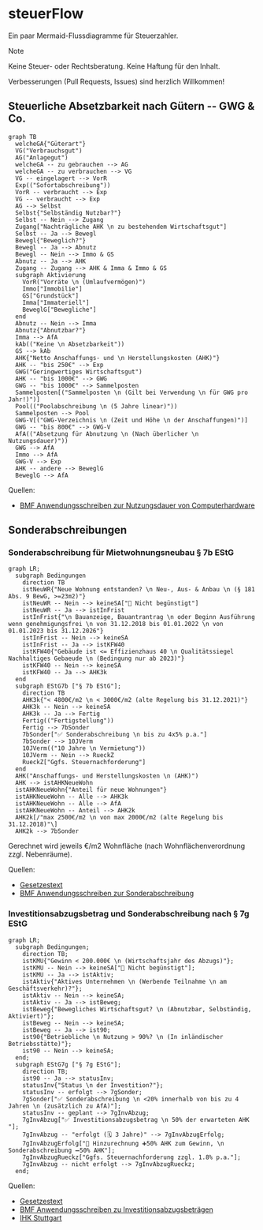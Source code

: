 # steuerFlow

Ein paar Mermaid-Flussdiagramme für Steuerzahler.

> [!NOTE]
> Keine Steuer- oder Rechtsberatung.
> Keine Haftung für den Inhalt.

Verbesserungen (Pull Requests, Issues) sind herzlich Willkommen!

## Steuerliche Absetzbarkeit nach Gütern -- GWG & Co.

```mermaid
graph TB
  welcheGA{"Güterart"}
  VG("Verbrauchsgut")
  AG("Anlagegut")
  welcheGA -- zu gebrauchen --> AG
  welcheGA -- zu verbrauchen --> VG
  VG -- eingelagert --> VorR
  Exp(("Sofortabschreibung"))
  VorR -- verbraucht --> Exp
  VG -- verbraucht --> Exp
  AG --> Selbst
  Selbst{"Selbständig Nutzbar?"}
  Selbst -- Nein --> Zugang
  Zugang["Nachträgliche AHK \n zu bestehendem Wirtschaftsgut"]
  Selbst -- Ja --> Bewegl
  Bewegl{"Beweglich?"}
  Bewegl -- Ja --> Abnutz
  Bewegl -- Nein --> Immo & GS
  Abnutz -- Ja --> AHK
  Zugang -- Zugang --> AHK & Imma & Immo & GS
  subgraph Aktivierung
    VorR("Vorräte \n (Umlaufvermögen)")
    Immo["Immobilie"]
    GS["Grundstück"]
    Imma["Immateriell"]
    BeweglG["Bewegliche"]
  end
  Abnutz -- Nein --> Imma
  Abnutz{"Abnutzbar?"}
  Imma --> AfA
  kAb(("Keine \n Absetzbarkeit"))
  GS --> kAb
  AHK{"Netto Anschaffungs- und \n Herstellungskosten (AHK)"}
  AHK -- "bis 250€" --> Exp
  GWG("Geringwertiges Wirtschaftsgut")
  AHK -- "bis 1000€" --> GWG
  GWG -- "bis 1000€" --> Sammelposten
  Sammelposten[("Sammelposten \n (Gilt bei Verwendung \n für GWG pro Jahr!)")]
  Pool(("Poolabschreibung \n (5 Jahre linear)"))
  Sammelposten --> Pool
  GWG-V[("GWG-Verzeichnis \n (Zeit und Höhe \n der Anschaffungen)")]
  GWG -- "bis 800€" --> GWG-V
  AfA(("Absetzung für Abnutzung \n (Nach überlicher \n Nutzungsdauer)"))
  GWG --> AfA
  Immo --> AfA
  GWG-V --> Exp
  AHK -- andere --> BeweglG
  BeweglG --> AfA
```

Quellen:

- [BMF Anwendungsschreiben zur Nutzungsdauer von Computerhardware](https://www.bundesfinanzministerium.de/Content/DE/Downloads/BMF_Schreiben/Steuerarten/Einkommensteuer/2022-02-22-nutzungsdauer-von-computerhardware-und-software-zur-dateneingabe-und-verarbeitung.pdf?__blob=publicationFile&v=3)

## Sonderabschreibungen

### Sonderabschreibung für Mietwohnungsneubau § 7b EStG

```mermaid
graph LR;
  subgraph Bedingungen
    direction TB
    istNeuWR{"Neue Wohnung entstanden? \n Neu-, Aus- & Anbau \n (§ 181 Abs. 9 BewG, >=23m2)"}
    istNeuWR -- Nein --> keineSA["🚫 Nicht begünstigt"]
    istNeuWR -- Ja --> istInFrist
    istInFrist{"\n Bauanzeige, Bauantrantrag \n oder Beginn Ausführung wenn genehmigungsfrei \n von 31.12.2018 bis 01.01.2022 \n von 01.01.2023 bis 31.12.2026"}
    istInFrist -- Nein --> keineSA
    istInFrist -- Ja --> istKFW40
    istKFW40{"Gebäude ist <= Effizienzhaus 40 \n Qualitätssiegel Nachhaltiges Gebaeude \n (Bedingung nur ab 2023)"}
    istKFW40 -- Nein --> keineSA
    istKFW40 -- Ja --> AHK3k
  end
  subgraph EStG7b ["§ 7b EStG"];
    direction TB
    AHK3k{"< 4800€/m2 \n < 3000€/m2 (alte Regelung bis 31.12.2021)"}
    AHK3k -- Nein --> keineSA
    AHK3k -- Ja --> Fertig
    Fertig(("Fertigstellung"))
    Fertig --> 7bSonder
    7bSonder["✅ Sonderabschreibung \n bis zu 4x5% p.a."]
    7bSonder --> 10JVerm
    10JVerm(("10 Jahre \n Vermietung"))
    10JVerm -- Nein --> RueckZ
    RueckZ["Ggfs. Steuernachforderung"]
  end
  AHK("Anschaffungs- und Herstellungskosten \n (AHK)")
  AHK --> istAHKNeueWohn
  istAHKNeueWohn{"Anteil für neue Wohnungen"}
  istAHKNeueWohn -- Alle --> AHK3k
  istAHKNeueWohn -- Alle --> AfA
  istAHKNeueWohn -- Anteil --> AHK2k
  AHK2k[/"max 2500€/m2 \n von max 2000€/m2 (alte Regelung bis 31.12.2018)"\]
  AHK2k --> 7bSonder
```

Gerechnet wird jeweils €/m2 Wohnfläche (nach Wohnflächenverordnung zzgl. Nebenräume).

Quellen:

- [Gesetzestext](https://www.gesetze-im-internet.de/estg/__7b.html)
- [BMF Anwendungsschreiben zur Sonderabschreibung](https://www.bundesfinanzministerium.de/Content/DE/Downloads/BMF_Schreiben/Steuerarten/Einkommensteuer/2020-07-07-anwendungsschreiben-zur-sonderabschreibung-fuer-die-anschaffung-oder-herstellung-neuer-mietwohnungen-nach-paragraf-7b.pdf?__blob=publicationFile&v=1)


### Investitionsabzugsbetrag und Sonderabschreibung nach § 7g EStG


```mermaid
graph LR;
  subgraph Bedingungen;
    direction TB;
    istKMU{"Gewinn < 200.000€ \n (Wirtschaftsjahr des Abzugs)"};
    istKMU -- Nein --> keineSA["🚫 Nicht begünstigt"];
    istKMU -- Ja --> istAktiv;
    istAktiv{"Aktives Unternehmen \n (Werbende Teilnahme \n am Geschäftsverkehr)?"};
    istAktiv -- Nein --> keineSA;
    istAktiv -- Ja --> istBeweg;
    istBeweg{"Bewegliches Wirtschaftsgut? \n (Abnutzbar, Selbständig, Aktiviert)"};
    istBeweg -- Nein --> keineSA;
    istBeweg -- Ja --> ist90;
    ist90{"Betriebliche \n Nutzung > 90%? \n (In inländischer Betriebsstätte)"};
    ist90 -- Nein --> keineSA;
  end;
  subgraph EStG7g ["§ 7g EStG"];
    direction TB;
    ist90 -- Ja --> statusInv;
    statusInv{"Status \n der Investition?"};
    statusInv -- erfolgt --> 7gSonder;
    7gSonder["✅ Sonderabschreibung \n <20% innerhalb von bis zu 4 Jahren \n (zusätzlich zu AfA)"];
    statusInv -- geplant --> 7gInvAbzug;
    7gInvAbzug["✅ Investitionsabzugsbetrag \n 50% der erwarteten AHK "];
    7gInvAbzug -- "erfolgt (🗓️ 3 Jahre)" --> 7gInvAbzugErfolg;
    7gInvAbzugErfolg["🔄 Hinzurechnung ➕50% AHK zum Gewinn, \n Sonderabschreibung ➖50% AHK"];
    7gInvAbzugRueckz["Ggfs. Steuernachforderung zzgl. 1.8% p.a."];
    7gInvAbzug -- nicht erfolgt --> 7gInvAbzugRueckz;
  end;
```

Quellen:

- [Gesetzestext](https://www.gesetze-im-internet.de/estg/__7g.html)
- [BMF Anwendungsschreiben zu Investitionsabzugsbeträgen](https://www.bundesfinanzministerium.de/Content/DE/Downloads/BMF_Schreiben/Steuerarten/Einkommensteuer/2022-06-15-Zweifelsfragen-Investitionsabzugsbetraege.pdf?__blob=publicationFile&v=2)
- [IHK Stuttgart](https://www.ihk.de/stuttgart/fuer-unternehmen/recht-und-steuern/steuerrecht/einkommen-und-koerperschaftssteuer/ansparabschreibung-676416)
